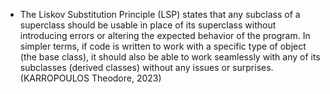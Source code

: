 * The Liskov Substitution Principle (LSP) states that any subclass of a superclass should be usable in place of 
its superclass without introducing errors or altering the expected behavior of the program. 
In simpler terms, if code is written to work with a specific type of object (the base class), 
it should also be able to work seamlessly with any of its subclasses (derived classes) without any issues or surprises. (KARROPOULOS Theodore, 2023)